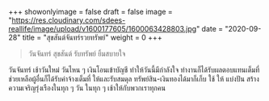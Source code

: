 +++
showonlyimage = false
draft = false
image = "https://res.cloudinary.com/sdees-reallife/image/upload/v1600177605/1600063428803.jpg"
date = "2020-09-28"
title = "สุขสันต์จันทร์รวยทรัพย์"
weight = 0
+++
> วันจันทร์ สุขสันต์ รับทรัพย์ ยิ้มสบายใจ

วันจันทร์ เช้าวันใหม่ วันไหน ๆ เงินโอนเข้าบัญชี ทำให้วันนี้มีกำลังใจ ทำงานก็ได้รับผลตอบแทนเต็มที่ ช่วยเหลือผู้อื่นก็ได้รับค่าจ้างเต็มที่ ให้และรับสมดุล ทรัพย์สิน-เงินทองได้มาก็เก็บ ใช้ ให้ แบ่งปัน สร้างความเจริญรุ่งเรืองในทุก ๆ วัน ในทุก ๆ เช้าให้กับพวกเราทุกคน
